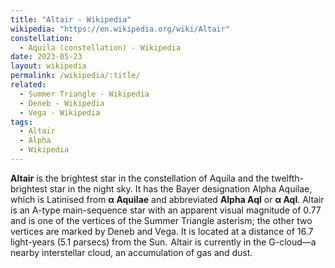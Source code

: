 ```yaml
---
title: "Altair - Wikipedia"
wikipedia: "https://en.wikipedia.org/wiki/Altair"
constellation:
  - Aquila (constellation) - Wikipedia
date: 2023-05-23
layout: wikipedia
permalink: /wikipedia/:title/
related:
  - Summer Triangle - Wikipedia
  - Deneb - Wikipedia
  - Vega - Wikipedia
tags:
  - Altair
  - Alpha
  - Wikipedia
---
```

**Altair** is the brightest star in the constellation of Aquila and the twelfth-brightest star in the night sky. It has the Bayer designation Alpha Aquilae, which is Latinised from **α Aquilae** and abbreviated **Alpha Aql** or **α Aql**. Altair is an A-type main-sequence star with an apparent visual magnitude of 0.77 and is one of the vertices of the Summer Triangle asterism; the other two vertices are marked by Deneb and Vega. It is located at a distance of 16.7 light-years (5.1 parsecs) from the Sun.  Altair is currently in the G-cloud—a nearby interstellar cloud, an accumulation of gas and dust.